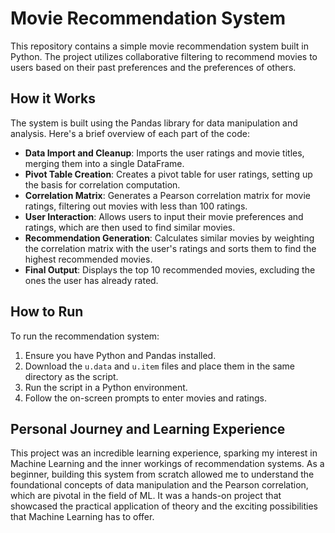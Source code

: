 # Movie Recommendation System

This repository contains a simple movie recommendation system built in Python. The project utilizes collaborative filtering to recommend movies to users based on their past preferences and the preferences of others.

## How it Works

The system is built using the Pandas library for data manipulation and analysis. Here's a brief overview of each part of the code:

- **Data Import and Cleanup**: Imports the user ratings and movie titles, merging them into a single DataFrame.
- **Pivot Table Creation**: Creates a pivot table for user ratings, setting up the basis for correlation computation.
- **Correlation Matrix**: Generates a Pearson correlation matrix for movie ratings, filtering out movies with less than 100 ratings.
- **User Interaction**: Allows users to input their movie preferences and ratings, which are then used to find similar movies.
- **Recommendation Generation**: Calculates similar movies by weighting the correlation matrix with the user's ratings and sorts them to find the highest recommended movies.
- **Final Output**: Displays the top 10 recommended movies, excluding the ones the user has already rated.

## How to Run

To run the recommendation system:

1. Ensure you have Python and Pandas installed.
2. Download the `u.data` and `u.item` files and place them in the same directory as the script.
3. Run the script in a Python environment.
4. Follow the on-screen prompts to enter movies and ratings.

## Personal Journey and Learning Experience

This project was an incredible learning experience, sparking my interest in Machine Learning and the inner workings of recommendation systems. As a beginner, building this system from scratch allowed me to understand the foundational concepts of data manipulation and the Pearson correlation, which are pivotal in the field of ML. It was a hands-on project that showcased the practical application of theory and the exciting possibilities that Machine Learning has to offer.
